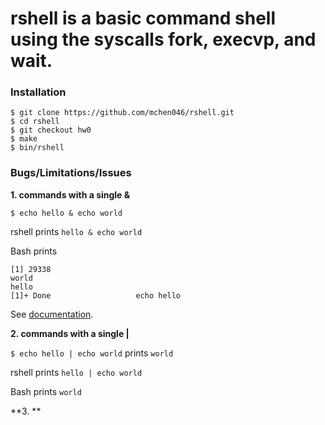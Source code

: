 # rshell is a basic command shell using the syscalls fork, execvp, and wait.

### Installation

	$ git clone https://github.com/mchen046/rshell.git
	$ cd rshell
	$ git checkout hw0
	$ make
	$ bin/rshell

### Bugs/Limitations/Issues

**1. commands with a single &**

`$ echo hello & echo world` 

rshell prints `hello & echo world`

Bash prints 

	[1] 29338
	world
	hello
	[1]+ Done					echo hello

See [documentation](http://bashitout.com/2013/05/18/Ampersands-on-the-command-line.html).

**2. commands with a single |**

`$ echo hello | echo world` prints `world`

rshell prints `hello | echo world`

Bash prints `world`

**3. **
